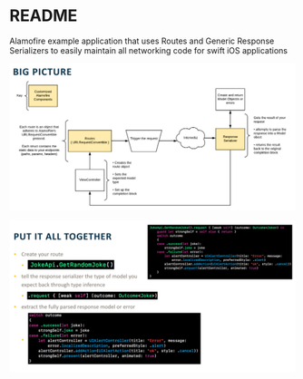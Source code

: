 # README #

Alamofire example application that uses Routes and Generic Response Serializers to easily maintain all networking code for swift iOS applications

![Architecture Diagram](https://github.com/djk12587/advanced_alamofire/blob/master/arch_diagram.png?raw=true)

![How its used](https://github.com/djk12587/advanced_alamofire/blob/master/usage_example.png?raw=true)
